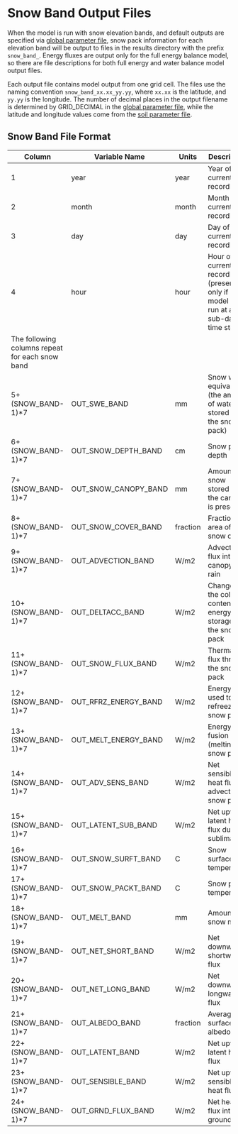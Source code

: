 # Snow Band Output Files

When the model is run with snow elevation bands, and default outputs are specified via [global parameter file](GlobalParam.md), snow pack information for each elevation band will be output to files in the results directory with the prefix `snow_band_`. Energy fluxes are output only for the full energy balance model, so there are file descriptions for both full energy and water balance model output files.

Each output file contains model output from one grid cell. The files use the naming convention `snow_band_xx.xx_yy.yy`, where `xx.xx` is the latitude, and `yy.yy` is the longitude. The number of decimal places in the output filename is determined by GRID_DECIMAL in the [global parameter file](GlobalParam.md), while the latitude and longitude values come from the [soil parameter file](SoilParam.md).

## Snow Band File Format

| Column                                          	| Variable Name        	| Units              	| Description                                                                     	|
|-------------------------------------------------	|----------------------	|--------------------	|---------------------------------------------------------------------------------	|
| 1                                               	| year                 	| year               	| Year of current record                                                          	|
| 2                                               	| month                	| month              	| Month of current record                                                         	|
| 3                                               	| day                  	| day                	| Day of current record                                                           	|
| 4                                               	| hour                 	| hour               	| Hour of current record (present only if model is run at a sub-daily time step). 	|
| The following columns repeat for each snow band 	|                      	|                    	|                                                                                 	|
| 5+(SNOW_BAND-1)*7                               	| OUT_SWE_BAND         	| mm                 	| Snow water equivalence (the amount of water stored in the snow pack)            	|
| 6+(SNOW_BAND-1)*7                               	| OUT_SNOW_DEPTH_BAND  	| cm                 	| Snow pack depth                                                                 	|
| 7+(SNOW_BAND-1)*7                               	| OUT_SNOW_CANOPY_BAND 	| mm                 	| Amount of snow stored in the canopy is present                                  	|
| 8+(SNOW_BAND-1)*7                               	| OUT_SNOW_COVER_BAND  	| fraction           	| Fractional area of snow cover                                                   	|
| 9+(SNOW_BAND-1)*7                               	| OUT_ADVECTION_BAND   	| W/m2               	| Advective flux into the canopy by rain                                          	|
| 10+(SNOW_BAND-1)*7                              	| OUT_DELTACC_BAND     	| W/m2               	| Change in the cold content or energy storage of the snow pack                   	|
| 11+(SNOW_BAND-1)*7                              	| OUT_SNOW_FLUX_BAND   	| W/m2               	| Thermal flux through the snow pack                                              	|
| 12+(SNOW_BAND-1)*7                              	| OUT_RFRZ_ENERGY_BAND 	| W/m2               	| Energy used to refreeze the snow pack                                           	|
| 13+(SNOW_BAND-1)*7                              	| OUT_MELT_ENERGY_BAND 	| W/m2               	| Energy of fusion (melting) in snow pack                                         	|
| 14+(SNOW_BAND-1)*7                              	| OUT_ADV_SENS_BAND    	| W/m2               	| Net sensible heat flux advected to snow pack                                    	|
| 15+(SNOW_BAND-1)*7                              	| OUT_LATENT_SUB_BAND  	| W/m2               	| Net upward latent heat flux due to sublimation                                  	|
| 16+(SNOW_BAND-1)*7                              	| OUT_SNOW_SURFT_BAND  	| C                 	| Snow surface temperature                                                        	|
| 17+(SNOW_BAND-1)*7                              	| OUT_SNOW_PACKT_BAND  	| C                 	| Snow pack temperature                                                           	|
| 18+(SNOW_BAND-1)*7                              	| OUT_MELT_BAND        	| mm                 	| Amount of snow melt                                                             	|
| 19+(SNOW_BAND-1)*7                              	| OUT_NET_SHORT_BAND   	| W/m2               	| Net downward shortwave flux                                                     	|
| 20+(SNOW_BAND-1)*7                              	| OUT_NET_LONG_BAND    	| W/m2               	| Net downward longwave flux                                                      	|
| 21+(SNOW_BAND-1)*7                              	| OUT_ALBEDO_BAND      	| fraction           	| Average surface albedo                                                          	|
| 22+(SNOW_BAND-1)*7                              	| OUT_LATENT_BAND      	| W/m2               	| Net upward latent heat flux                                                     	|
| 23+(SNOW_BAND-1)*7                              	| OUT_SENSIBLE_BAND    	| W/m2               	| Net upward sensible heat flux                                                   	|
| 24+(SNOW_BAND-1)*7                              	| OUT_GRND_FLUX_BAND   	| W/m2               	| Net heat flux into ground                                                       	|
